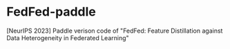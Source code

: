 # FedFed-paddle
[NeurIPS 2023] Paddle verison code of "FedFed: Feature Distillation against Data Heterogeneity in Federated Learning"
